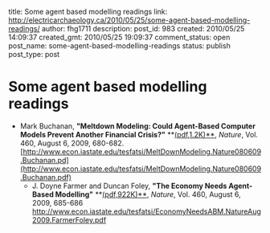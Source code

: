 title: Some agent based modelling readings
link: http://electricarchaeology.ca/2010/05/25/some-agent-based-modelling-readings/
author: fhg1711
description: 
post_id: 983
created: 2010/05/25 14:09:37
created_gmt: 2010/05/25 19:09:37
comment_status: open
post_name: some-agent-based-modelling-readings
status: publish
post_type: post

# Some agent based modelling readings

* Mark Buchanan, **"Meltdown Modeling: Could Agent-Based Computer Models Prevent Another Financial Crisis?"** **[(pdf,1.2K)**](http://www.econ.iastate.edu/tesfatsi/MeltDownModeling.Nature080609.Buchanan.pdf), _Nature_, Vol. 460, August 6, 2009, 680-682.  
[http://www.econ.iastate.edu/tesfatsi/MeltDownModeling.Nature080609.Buchanan.pd](http://www.econ.iastate.edu/tesfatsi/MeltDownModeling.Nature080609.Buchanan.pdf)
  * J. Doyne Farmer and Duncan Foley, **"The Economy Needs Agent-Based Modelling"** **[(pdf,922K)**](http://www.econ.iastate.edu/tesfatsi/EconomyNeedsABM.NatureAug2009.FarmerFoley.pdf), _Nature_, Vol. 460, August 6, 2009, 685-686 <http://www.econ.iastate.edu/tesfatsi/EconomyNeedsABM.NatureAug2009.FarmerFoley.pdf>